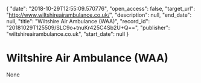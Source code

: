 {
  "date": "2018-10-29T12:55:09.570776", 
  "open_access": false, 
  "target_url": "http://www.wiltshireairambulance.co.uk/", 
  "description": null, 
  "end_date": null, 
  "title": "Wiltshire Air Ambulance (WAA)", 
  "record_id": "20181029T125509/SLC9o+tnuKr425C4Sb2U+Q==", 
  "publisher": "wiltshireairambulance.co.uk", 
  "start_date": null
}

# Wiltshire Air Ambulance (WAA)

None